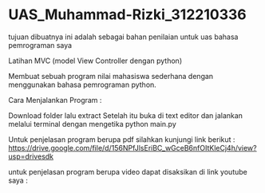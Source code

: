 # UAS_Muhammad-Rizki_312210336
tujuan dibuatnya ini adalah sebagai bahan penilaian untuk uas bahasa pemrograman saya

Latihan MVC (model View Controller dengan python)

Membuat sebuah program nilai mahasiswa sederhana dengan menggunakan bahasa pemrograman python.

Cara Menjalankan Program :

Download folder lalu extract Setelah itu buka di text editor dan jalankan melalui terminal dengan mengetika python main.py

Untuk penjelasan program berupa pdf silahkan kunjungi link berikut : https://drive.google.com/file/d/156NPfJlsEriBC_wGceB6nfOItKleCj4h/view?usp=drivesdk

untuk penjelasan program berupa video dapat disaksikan di link youtube saya :
